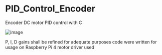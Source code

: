 # PID_Control_Encoder
Encoder DC motor PID control with C

![image](https://user-images.githubusercontent.com/68832065/142887864-6577aa06-bd5b-426a-a478-fc10466ebaf7.png)

P, I, D gains shall be refined for adequate purposes
code were written for usage on Raspberry Pi 4 
motor driver used

